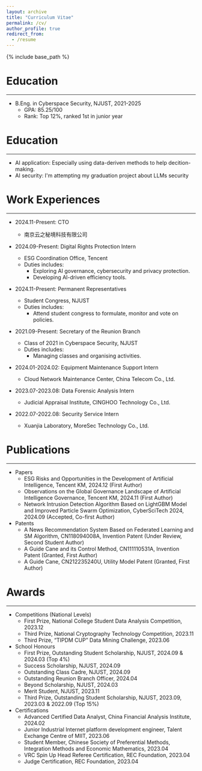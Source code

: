 ```yaml
---
layout: archive
title: "Curriculum Vitae"
permalink: /cv/
author_profile: true
redirect_from:
  - /resume
---
```


{% include base_path %}

Education
======
---
* B.Eng. in Cyberspace Security, NJUST, 2021-2025
  * GPA: 85.25/100
  * Rank: Top 12%, ranked 1st in junior year

Education
======
---
* AI application: Especially using data-deriven methods to help decition-making.
* AI security: I'm attempting my graduation project about LLMs security

Work Experiences
======
---
* 2024.11-Present: CTO
  * 南京云之秘境科技有限公司

* 2024.09-Present: Digital Rights Protection Intern
  * ESG Coordination Office, Tencent
  * Duties includes:
      * Exploring AI governance, cybersecurity and privacy protection.
      * Developing AI-driven efficiency tools.

* 2024.11-Present: Permanent Representatives
  * Student Congress, NJUST
  * Duties includes:
      * Attend student congress to formulate, monitor and vote on policies.

* 2021.09-Present: Secretary of the Reunion Branch
  * Class of 2021 in Cyberspace Security, NJUST
  * Duties includes:
      * Managing classes and organising activities.

* 2024.01-2024.02: Equipment Maintenance Support Intern
  * Cloud Network Maintenance Center, China Telecom Co., Ltd.

* 2023.07-2023.08: Data Forensic Analysis Intern
  * Judicial Appraisal Institute, CINGHOO Technology Co., Ltd.

* 2022.07-2022.08: Security Service Intern
  * Xuanjia Laboratory, MoreSec Technology Co., Ltd.

Publications
======
---
* Papers
  * ESG Risks and Opportunities in the Development of Artificial Intelligence, Tencent KM, 2024.12 (First Author)
  * Observations on the Global Governance Landscape of Artificial Intelligence Governance, Tencent KM, 2024.11 (First Author)
  * Network Intrusion Detection Algorithm Based on LightGBM Model and Improved Particle Swarm Optimization, CyberSciTech 2024, 2024.09 (Accepted, Co-first Author)
* Patents
  * A News Recommendation System Based on Federated Learning and SM Algorithm, CN118094008A, Invention Patent (Under Review, Second Student Author)
  * A Guide Cane and its Control Method, CN111110531A, Invention Patent (Granted, First Author)
  * A Guide Cane, CN212235240U, Utility Model Patent (Granted, First Author)

Awards
======
---
* Competitions (National Levels)
  * First Prize, National College Student Data Analysis Competition, 2023.12
  * Third Prize, National Cryptography Technology Competition, 2023.11
  * Third Prize, “TIPDM CUP” Data Mining Challenge, 2023.06
* School Honours
  * First Prize, Outstanding Student Scholarship, NJUST, 2024.09 & 2024.03 (Top 4%)
  * Success Scholarship, NJUST, 2024.09
  * Outstanding Class Cadre, NJUST, 2024.09
  * Outstanding Reunion Branch Officer, 2024.04
  * Beyond Scholarship, NJUST, 2024.03
  * Merit Student, NJUST, 2023.11
  * Third Prize, Outstanding Student Scholarship, NJUST, 2023.09, 2023.03 & 2022.09 (Top 15%)
* Certifications
  * Advanced Certified Data Analyst, China Financial Analysis Institute, 2024.02
  * Junior Industrial Internet platform development engineer, Talent Exchange Centre of MIIT, 2023.06
  * Student Member, Chinese Society of Preferential Methods, Integration Methods and Economic Mathematics, 2023.04
  * VRC Spin Up Head Referee Certification, REC Foundation, 2023.04
  * Judge Certification, REC Foundation, 2023.04
